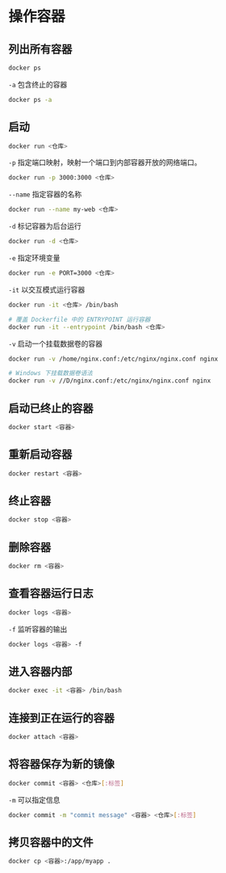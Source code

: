 # 操作容器

## 列出所有容器

```bash
docker ps
```

`-a` 包含终止的容器

```bash
docker ps -a
```

## 启动

```bash
docker run <仓库>
```

`-p` 指定端口映射，映射一个端口到内部容器开放的网络端口。

```bash
docker run -p 3000:3000 <仓库>
```

`--name` 指定容器的名称

```bash
docker run --name my-web <仓库>
```

`-d` 标记容器为后台运行

```bash
docker run -d <仓库>
```

`-e` 指定环境变量

```bash
docker run -e PORT=3000 <仓库>
```

`-it` 以交互模式运行容器

```bash
docker run -it <仓库> /bin/bash

# 覆盖 Dockerfile 中的 ENTRYPOINT 运行容器
docker run -it --entrypoint /bin/bash <仓库>
```

`-v` 启动一个挂载数据卷的容器

```bash
docker run -v /home/nginx.conf:/etc/nginx/nginx.conf nginx

# Windows 下挂载数据卷语法
docker run -v //D/nginx.conf:/etc/nginx/nginx.conf nginx
```

## 启动已终止的容器

```bash
docker start <容器>
```

## 重新启动容器

```bash
docker restart <容器>
```

## 终止容器

```bash
docker stop <容器>
```

## 删除容器

```bash
docker rm <容器>
```

## 查看容器运行日志

```bash
docker logs <容器>
```

`-f` 监听容器的输出

```bash
docker logs <容器> -f
```

## 进入容器内部

```bash
docker exec -it <容器> /bin/bash
```

## 连接到正在运行的容器

```bash
docker attach <容器>
```

## 将容器保存为新的镜像

```bash
docker commit <容器> <仓库>[:标签]
```

`-m` 可以指定信息

```bash
docker commit -m "commit message" <容器> <仓库>[:标签]
```

## 拷贝容器中的文件

```bash
docker cp <容器>:/app/myapp .
```
